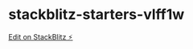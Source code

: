 # stackblitz-starters-vlff1w

[Edit on StackBlitz ⚡️](https://stackblitz.com/edit/stackblitz-starters-vlff1w)
